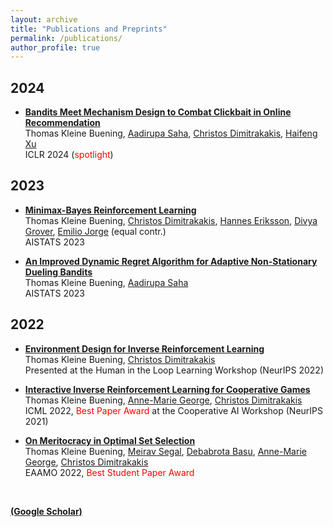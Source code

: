 ```yaml
---
layout: archive
title: "Publications and Preprints"
permalink: /publications/
author_profile: true
---
```


## 2024 

* [**Bandits Meet Mechanism Design to Combat Clickbait in Online Recommendation**](https://arxiv.org/pdf/2311.15647.pdf) <br />
Thomas Kleine Buening, [Aadirupa Saha](https://aadirupa.github.io/), [Christos Dimitrakakis](https://sites.google.com/site/christosdimitrakakis), [Haifeng Xu](https://www.haifeng-xu.com/) <br />
ICLR 2024 (<span style="color:red">spotlight</span>)

## 2023 

* [**Minimax-Bayes Reinforcement Learning**](https://arxiv.org/pdf/2302.10831.pdf) <br /> 
Thomas Kleine Buening, [Christos Dimitrakakis](https://sites.google.com/site/christosdimitrakakis), [Hannes Eriksson](https://scholar.google.se/citations?user=KyX9dfEAAAAJ&hl=en), [Divya Grover](https://scholar.google.co.in/citations?user=0Gqji9cAAAAJ&hl=en), [Emilio Jorge](https://jorge.se/) (equal contr.) <br /> 
AISTATS 2023

* [**An Improved Dynamic Regret Algorithm for Adaptive Non-Stationary Dueling Bandits**](https://arxiv.org/pdf/2210.14322.pdf) <br /> 
Thomas Kleine Buening, [Aadirupa Saha](https://aadirupa.github.io/) <br />
AISTATS 2023


## 2022

* [**Environment Design for Inverse Reinforcement Learning**](https://arxiv.org/pdf/2210.14972.pdf) <br /> 
Thomas Kleine Buening, [Christos Dimitrakakis](https://sites.google.com/site/christosdimitrakakis) <br /> 
Presented at the Human in the Loop Learning Workshop (NeurIPS 2022)  

* [**Interactive Inverse Reinforcement Learning for Cooperative Games**](https://proceedings.mlr.press/v162/buning22a/buning22a.pdf) <br /> 
Thomas Kleine Buening, [Anne-Marie George](https://scholar.google.de/citations?user=uOuR7XgAAAAJ&hl=en), [Christos Dimitrakakis](https://sites.google.com/site/christosdimitrakakis) <br /> 
ICML 2022, <span style="color:red">Best Paper Award</span> at the Cooperative AI Workshop (NeurIPS 2021) 


* [**On Meritocracy in Optimal Set Selection**](https://arxiv.org/pdf/2102.11932.pdf) <br /> 
Thomas Kleine Buening, [Meirav Segal](https://scholar.google.com/citations?user=-4VS11cAAAAJ&hl=en), [Debabrota Basu](https://debabrota-basu.github.io/), [Anne-Marie George](https://scholar.google.de/citations?user=uOuR7XgAAAAJ&hl=en), [Christos Dimitrakakis](https://sites.google.com/site/christosdimitrakakis) <br /> 
EAAMO 2022,  <span style="color:red">Best Student Paper Award</span>



<br />

[**(Google Scholar)**](https://scholar.google.com/citations?hl=en&user=1VT2sBgAAAAJ&view_op=list_works&sortby=pubdate)